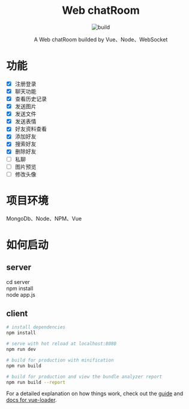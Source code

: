 <div align="center">

# Web chatRoom

![build](https://travis-ci.org/YeomanLi/WebIM.svg?branch=master)

A Web chatRoom builded by Vue、Node、WebSocket

</div>  

# 功能  
- [x] 注册登录
- [x] 聊天功能
- [x] 查看历史记录
- [x] 发送图片
- [x] 发送文件
- [x] 发送表情
- [x] 好友资料查看
- [x] 添加好友
- [x] 搜索好友
- [x] 删除好友
- [ ] 私聊
- [ ] 图片预览
- [ ] 修改头像

# 项目环境  
MongoDb、Node、NPM、Vue  

# 如何启动  

## server  
cd server  
npm install  
node app.js  

## client  
``` bash
# install dependencies
npm install

# serve with hot reload at localhost:8080
npm run dev

# build for production with minification
npm run build

# build for production and view the bundle analyzer report
npm run build --report
```

For a detailed explanation on how things work, check out the [guide](http://vuejs-templates.github.io/webpack/) and [docs for vue-loader](http://vuejs.github.io/vue-loader).

